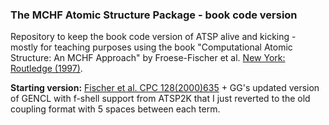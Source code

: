 ### The MCHF Atomic Structure Package - book code version

Repository to keep the book code version of ATSP alive and kicking - mostly for teaching purposes using the book "Computational Atomic Structure: An MCHF Approach" by Froese-Fischer et al. [New York: Routledge (1997)](https://doi.org/10.1201/9781315139982).

**Starting version:** [Fischer et al. CPC 128(2000)635](http://www.sciencedirect.com/science?_ob=GatewayURL&_origin=CPCPROGRAM&_method=citationSearch&_volkey=00104655%23128%23635&_version=1&md5=484faf407308bb5da371aa071023069f) + GG's updated version of GENCL with f-shell support from ATSP2K that I just reverted to the old coupling format with 5 spaces between each term.

